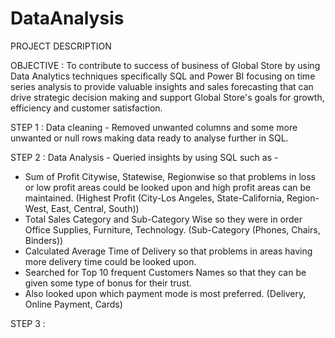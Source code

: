 # DataAnalysis

PROJECT DESCRIPTION

OBJECTIVE : To contribute to success of business of Global Store by using Data Analytics techniques specifically SQL and Power BI focusing on time series analysis
to provide valuable insights and sales forecasting that can drive strategic decision making and support Global Store's goals for growth, efficiency and customer
satisfaction.

STEP 1 : Data cleaning - Removed unwanted columns and some more unwanted or null rows making data ready to analyse further in SQL.

STEP 2 : Data Analysis - Queried insights by using SQL such as -
* Sum of Profit Citywise, Statewise, Regionwise so that problems in loss or low profit areas could be looked upon and high profit areas can be maintained.
  (Highest Profit (City-Los Angeles, State-California, Region-West, East, Central, South))
* Total Sales Category and Sub-Category Wise so they were in order Office Supplies, Furniture, Technology.
  (Sub-Category (Phones, Chairs, Binders))
* Calculated Average Time of Delivery so that problems in areas having more delivery time could be looked upon.
* Searched for Top 10 frequent Customers Names so that they can be given some type of bonus for their trust.
* Also looked upon which payment mode is most preferred.
  (Delivery, Online Payment, Cards)

STEP 3 : 
